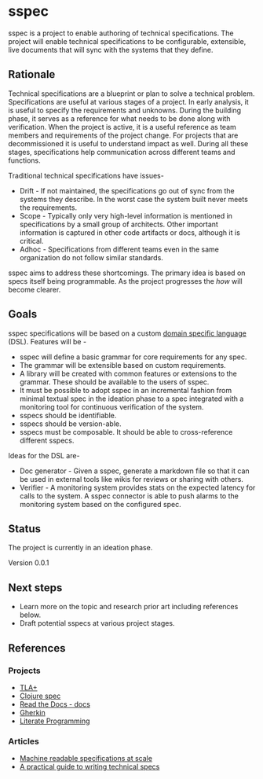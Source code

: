 # sspec

sspec is a project to enable authoring of technical specifications. The project will enable technical specifications to be configurable, extensible, live documents that will sync with the systems that they define.

## Rationale

Technical specifications are a blueprint or plan to solve a technical problem. Specifications are useful at various stages of a project. In early analysis, it is useful to specify the requirements and unknowns. During the building phase, it serves as a reference for what needs to be done along with verification. When the project is active, it is a useful reference as team members and requirements of the project change. For projects that are decommissioned it is useful to understand impact as well. During all these stages, specifications help communication across different teams and functions. 

Traditional technical specifications have issues-

* Drift - If not maintained, the specifications go out of sync from the systems they describe. In the worst case the system built never meets the requirements.
* Scope - Typically only very high-level information is mentioned in specifications by a small group of architects. Other important information is captured in other code artifacts or docs, although it is critical.
* Adhoc - Specifications from different teams even in the same organization do not follow similar standards.

sspec aims to address these shortcomings. The primary idea is based on specs itself being programmable. As the project progresses the *how* will become clearer.

## Goals

sspec specifications will be based on a custom [domain specific language](https://en.wikipedia.org/wiki/Domain-specific_language) (DSL). Features will be - 

* sspec will define a basic grammar for core requirements for any spec.
* The grammar will be extensible based on custom requirements.
* A library will be created with common features or extensions to the grammar. These should be available to the users of sspec.
* It must be possible to adopt sspec in an incremental fashion from minimal textual spec in the ideation phase to a spec integrated with a monitoring tool for continuous verification of the system.
* sspecs should be identifiable.
* sspecs should be version-able.
* sspecs must be composable. It should be able to cross-reference different sspecs.

Ideas for the DSL are-
* Doc generator - Given a sspec, generate a markdown file so that it can be used in external tools like wikis for reviews or sharing with others.
* Verifier - A monitoring system provides stats on the expected latency for calls to the system. A sspec connector is able to push alarms to the monitoring system based on the configured spec.

## Status

The project is currently in an ideation phase.

Version 0.0.1

## Next steps

* Learn more on the topic and research prior art including references below.
* Draft potential sspecs at various project stages.

## References

### Projects

* [TLA+](https://lamport.azurewebsites.net/tla/tla.html)
* [Clojure spec](https://clojure.org/about/spec)
* [Read the Docs - docs](https://docs.readthedocs.io/en/stable/index.html)
* [Gherkin](https://cucumber.io/docs/gherkin/reference/)
* [Literate Programming](https://en.wikipedia.org/wiki/Literate_programming)

### Articles

* [Machine readable specifications at scale](https://alastairreid.github.io/mrs-at-scale/)
* [A practical guide to writing technical specs](https://stackoverflow.blog/2020/04/06/a-practical-guide-to-writing-technical-specs/)
